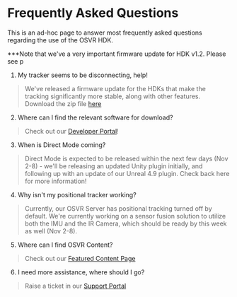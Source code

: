 # Frequently Asked Questions
This is an ad-hoc page to answer most frequently asked questions regarding the use of the OSVR HDK.

***Note that we've a very important firmware update for HDK v1.2. Please see p

1. My tracker seems to be disconnecting, help!

  > We've released a firmware update for the HDKs that make the tracking significantly more stable, along with other features. Download the zip file [here](https://www.dropbox.com/s/eve1kuv88z8gsv3/OSVR%20HDK%20FW%20Updater.zip?dl=0)

2. Where can I find the relevant software for download?

  > Check out our [Developer Portal](http://osvr.github.io/)!

3. When is Direct Mode coming?

  > Direct Mode is expected to be released within the next few days (Nov 2-8) - we'll be releasing an updated Unity plugin initially, and following up with an update of our Unreal 4.9 plugin. Check back here for more information!

4. Why isn't my positional tracker working?

  > Currently, our OSVR Server has positional tracking turned off by default. We're currently working on a sensor fusion solution to utilize both the IMU and the IR Camera, which should be ready by this week as well (Nov 2-8).

5. Where can I find OSVR Content?

  > Check out our [Featured Content Page](http://www.osvr.org/featured.html)

6. I need more assistance, where should I go?

  > Raise a ticket in our [Support Portal](http://support.osvr.com/hc/en-us)